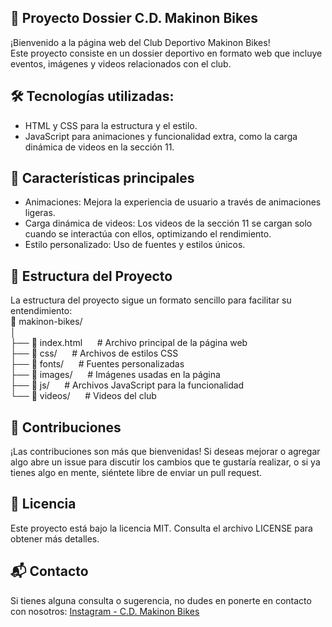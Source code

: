 ## 🚴 Proyecto Dossier C.D. Makinon Bikes
¡Bienvenido a la página web del Club Deportivo Makinon Bikes!  
Este proyecto consiste en un dossier deportivo en formato web que incluye eventos, imágenes y videos relacionados con el club.

## 🛠️ Tecnologías utilizadas:
- HTML y CSS para la estructura y el estilo.
- JavaScript para animaciones y funcionalidad extra, como la carga dinámica de videos en la sección 11.

## 🌟 Características principales
- Animaciones: Mejora la experiencia de usuario a través de animaciones ligeras.
- Carga dinámica de videos: Los videos de la sección 11 se cargan solo cuando se interactúa con ellos, optimizando el rendimiento.
- Estilo personalizado: Uso de fuentes y estilos únicos.

## 📂 Estructura del Proyecto
La estructura del proyecto sigue un formato sencillo para facilitar su entendimiento:  
📁 makinon-bikes/  
│  
├── 📄 index.html    &nbsp;&nbsp;&nbsp;&nbsp;        # Archivo principal de la página web  
├── 📁 css/         &nbsp;&nbsp;&nbsp;&nbsp;        # Archivos de estilos CSS  
├── 📁 fonts/      &nbsp;&nbsp;&nbsp;&nbsp;         # Fuentes personalizadas  
├── 📁 images/      &nbsp;&nbsp;&nbsp;&nbsp;        # Imágenes usadas en la página  
├── 📁 js/        &nbsp;&nbsp;&nbsp;&nbsp;          # Archivos JavaScript para la funcionalidad  
└── 📁 videos/       &nbsp;&nbsp;&nbsp;&nbsp;       # Videos del club

## 🤝 Contribuciones
¡Las contribuciones son más que bienvenidas! Si deseas mejorar o agregar algo abre un issue para discutir los cambios que te gustaría realizar, o si ya tienes algo en mente, siéntete libre de enviar un pull request.

## 📝 Licencia
Este proyecto está bajo la licencia MIT. Consulta el archivo LICENSE para obtener más detalles.

## 📬 Contacto
Si tienes alguna consulta o sugerencia, no dudes en ponerte en contacto con nosotros:
[Instagram - C.D. Makinon Bikes](https://www.instagram.com/direct/t/105726154158958?hl=es)
